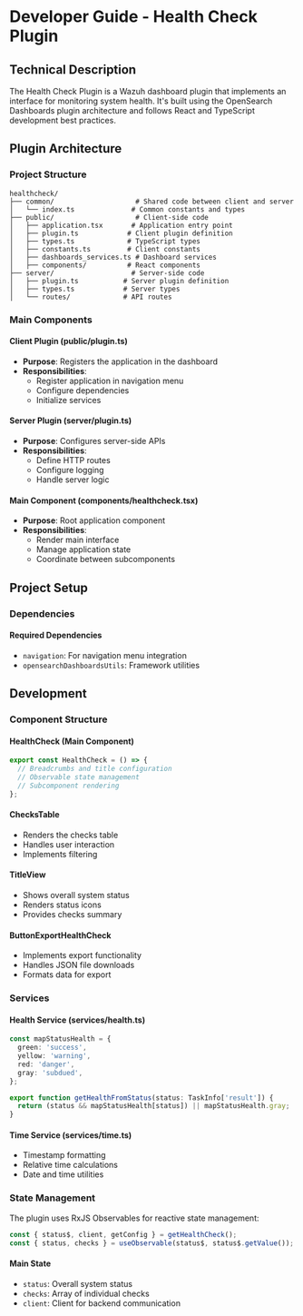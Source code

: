 # Developer Guide - Health Check Plugin

## Technical Description

The Health Check Plugin is a Wazuh dashboard plugin that implements an interface for monitoring system health. It's built using the OpenSearch Dashboards plugin architecture and follows React and TypeScript development best practices.

## Plugin Architecture

### Project Structure

```
healthcheck/
├── common/                    # Shared code between client and server
│   └── index.ts              # Common constants and types
├── public/                    # Client-side code
│   ├── application.tsx       # Application entry point
│   ├── plugin.ts            # Client plugin definition
│   ├── types.ts             # TypeScript types
│   ├── constants.ts         # Client constants
│   ├── dashboards_services.ts # Dashboard services
│   ├── components/          # React components
├── server/                   # Server-side code
│   ├── plugin.ts           # Server plugin definition
│   ├── types.ts            # Server types
│   └── routes/             # API routes
```

### Main Components

#### Client Plugin (public/plugin.ts)

- **Purpose**: Registers the application in the dashboard
- **Responsibilities**:
  - Register application in navigation menu
  - Configure dependencies
  - Initialize services

#### Server Plugin (server/plugin.ts)

- **Purpose**: Configures server-side APIs
- **Responsibilities**:
  - Define HTTP routes
  - Configure logging
  - Handle server logic

#### Main Component (components/healthcheck.tsx)

- **Purpose**: Root application component
- **Responsibilities**:
  - Render main interface
  - Manage application state
  - Coordinate between subcomponents

## Project Setup

### Dependencies

#### Required Dependencies

- `navigation`: For navigation menu integration
- `opensearchDashboardsUtils`: Framework utilities

## Development

### Component Structure

#### HealthCheck (Main Component)

```typescript
export const HealthCheck = () => {
  // Breadcrumbs and title configuration
  // Observable state management
  // Subcomponent rendering
};
```

#### ChecksTable

- Renders the checks table
- Handles user interaction
- Implements filtering

#### TitleView

- Shows overall system status
- Renders status icons
- Provides checks summary

#### ButtonExportHealthCheck

- Implements export functionality
- Handles JSON file downloads
- Formats data for export

### Services

#### Health Service (services/health.ts)

```typescript
const mapStatusHealth = {
  green: 'success',
  yellow: 'warning',
  red: 'danger',
  gray: 'subdued',
};

export function getHealthFromStatus(status: TaskInfo['result']) {
  return (status && mapStatusHealth[status]) || mapStatusHealth.gray;
}
```

#### Time Service (services/time.ts)

- Timestamp formatting
- Relative time calculations
- Date and time utilities

### State Management

The plugin uses RxJS Observables for reactive state management:

```typescript
const { status$, client, getConfig } = getHealthCheck();
const { status, checks } = useObservable(status$, status$.getValue());
```

#### Main State

- `status`: Overall system status
- `checks`: Array of individual checks
- `client`: Client for backend communication
